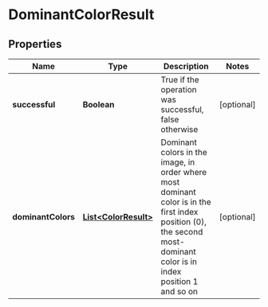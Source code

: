 
# DominantColorResult

## Properties
Name | Type | Description | Notes
------------ | ------------- | ------------- | -------------
**successful** | **Boolean** | True if the operation was successful, false otherwise |  [optional]
**dominantColors** | [**List&lt;ColorResult&gt;**](ColorResult.md) | Dominant colors in the image, in order where most dominant color is in the first index position (0), the second most-dominant color is in index position 1 and so on |  [optional]



